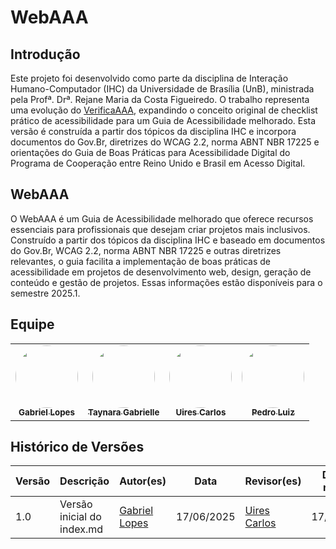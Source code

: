 # WebAAA

## Introdução

Este projeto foi desenvolvido como parte da disciplina de Interação Humano-Computador (IHC) da Universidade de Brasília (UnB), ministrada pela Profª. Drª. Rejane Maria da Costa Figueiredo. O trabalho representa uma evolução do [VerificaAAA](https://github.com/vitorfleonardo/VerificaAAA), expandindo o conceito original de checklist prático de acessibilidade para um Guia de Acessibilidade melhorado. Esta versão é construída a partir dos tópicos da disciplina IHC e incorpora documentos do Gov.Br, diretrizes do WCAG 2.2, norma ABNT NBR 17225 e orientações do Guia de Boas Práticas para Acessibilidade Digital do Programa de Cooperação entre Reino Unido e Brasil em Acesso Digital.

## WebAAA

O WebAAA é um Guia de Acessibilidade melhorado que oferece recursos essenciais para profissionais que desejam criar projetos mais inclusivos. Construído a partir dos tópicos da disciplina IHC e baseado em documentos do Gov.Br, WCAG 2.2, norma ABNT NBR 17225 e outras diretrizes relevantes, o guia facilita a implementação de boas práticas de acessibilidade em projetos de desenvolvimento web, design, geração de conteúdo e gestão de projetos. Essas informações estão disponíveis para o semestre 2025.1.

## Equipe

<table align="center">
  <tr>
    <td align="center"><a href="https://github.com/BrzGab"><img style="border-radius: 50%;" src="https://github.com/BrzGab.png" width="100px;" alt=""/><br /><sub><b>Gabriel Lopes</b></sub></a><br />
    <td align="center"><a href="https://github.com/taybalau"><img style="border-radius: 50%;" src="https://github.com/taybalau.png" width="100px;" alt=""/><br /><sub><b>Taynara Gabrielle</b></sub></a><br />   
    <td align="center"><a href="https://github.com/uires2023"><img style="border-radius: 50%;" src="https://github.com/uires2023.png" width="100px;" alt=""/><br /><sub><b>Uires Carlos</b></sub></a><br />   
    <td align="center"><a href="https://github.com/pedroluizfo"><img style="border-radius: 50%;" src="https://github.com/pedroluizfo.png" width="100px;" alt=""/><br /><sub><b>Pedro Luiz</b></sub></a><br />
  </tr>
</table>

## Histórico de Versões

| Versão | Descrição                                                      | Autor(es)                            | Data       | Revisor(es)         | Data de revisão |
|--------|----------------------------------------------------------------|--------------------------------------|------------|---------------------|------------------|
| 1.0    | Versão inicial do index.md                                      | [Gabriel Lopes](https://github.com/BrzGab) | 17/06/2025 | [Uires Carlos](https://github.com/uires2023)     | 17/06/2025       |